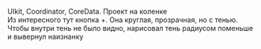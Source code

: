 UIkit, Coordinator, CoreData. Проект на коленке  
Из интересного тут кнопка +. Она круглая, прозрачная, но с тенью. Чтобы внутри тень не было видно, нарисовал тень радиусом поменьше и вывернул наизнанку
